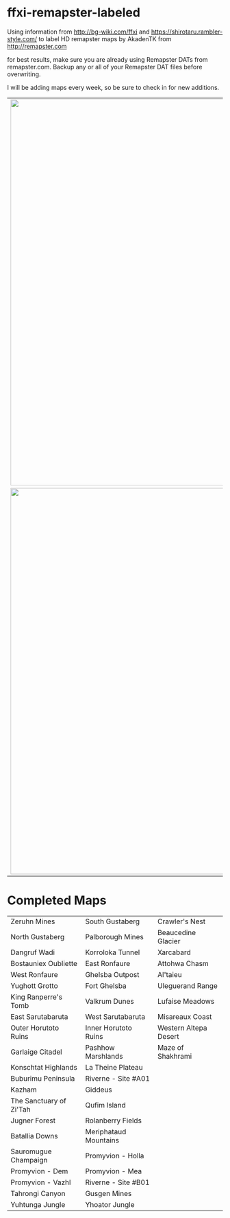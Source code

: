 # ffxi-remapster-labeled
Using information from http://bg-wiki.com/ffxi and https://shirotaru.rambler-style.com/ to label HD remapster maps by AkadenTK from http://remapster.com

for best results, make sure you are already using Remapster DATs from remapster.com. 
Backup any or all of your Remapster DAT files before overwriting.
<p>
I will be adding maps every week, so be sure to check in for new additions.
</p>

<table>
<tr>
<td>
<img src="preview1.png" width="900"/>
</td>
</tr><tr>
<td>
<img src="preview2.png" width="900"/>
</td>
</tr>
</table>




<h1> Completed Maps </h1>
<table>
  <tr>
  <td>
    Zeruhn Mines
  </td>
  <td>
     South Gustaberg
  </td>
  <td>
     Crawler's Nest
  </td>
  </tr>
  
  
  <tr>
  <td>
    North Gustaberg
  </td>
  <td>
    Palborough Mines
  </td>
  <td>
     Beaucedine Glacier
  </td>
  </tr>
  
  
  <tr>
  <td>
    Dangruf Wadi
  </td>
  <td>
    Korroloka Tunnel
  </td>
  <td>
     Xarcabard
  </td>
  </tr>
  
  
  <tr>
  <td>
    Bostauniex Oubliette
  </td>
  <td>
    East Ronfaure
  </td>
  <td>
     Attohwa Chasm
  </td>
  </tr>
  
  
  <tr>
  <td>
    West Ronfaure
  </td>
  <td>
    Ghelsba Outpost
  </td>
   <td>
    Al'taieu
  </td>
  </tr>
  
  
  <tr>
  <td>
    Yughott Grotto
  </td>
  <td>
    Fort Ghelsba
  </td>
   <td>
    Uleguerand Range
  </td>
  </tr>
  
  
  <tr>
  <td>
    King Ranperre's Tomb
  </td>
  <td>
    Valkrum Dunes
  </td>
   <td>
    Lufaise Meadows
  </td>
  </tr>
  
  
  <tr>
  <td>
    East Sarutabaruta
  </td>
  <td>
    West Sarutabaruta
  </td>
   <td>
    Misareaux Coast
  </td>
  </tr>
  
  
  <tr>
  <td>
    Outer Horutoto Ruins
  </td>
  <td>
    Inner Horutoto Ruins
  </td>
   <td>
    Western Altepa Desert
  </td>
  </tr>
  
  
  <tr>
  <td>
    Garlaige Citadel
  </td>
  <td>
    Pashhow Marshlands
  </td>
   <td>
    Maze of Shakhrami
  </td>
  </tr>
  
  
  <tr>
  <td>
    Konschtat Highlands
  </td>
  <td>
    La Theine Plateau
  </td>
   <td>
 
  </td>
  </tr>
  
  
  <tr>
  <td>
    Buburimu Peninsula
  </td>
  <td>
    Riverne - Site #A01
  </td>
   <td>
 
  </td>
  </tr>
  
  
  <tr>
  <td>
    Kazham
  </td>
  <td>
    Giddeus
  </td>
   <td>
 
  </td>
  </tr>
  
  
  <tr>
  <td>
    The Sanctuary of Zi'Tah
  </td>
  <td>
    Qufim Island
  </td>
   <td>
 
  </td>
  </tr>
  
  
  <tr>
  <td>
    Jugner Forest
  </td>
  <td>
    Rolanberry Fields
  </td>
   <td>
 
  </td>
  </tr>
  
  
  <tr>
  <td>
    Batallia Downs
  </td>
  <td>
    Meriphataud Mountains
  </td>
   <td>
 
  </td>
  </tr>
  
  
  <tr>
  <td>
    Sauromugue Champaign
  </td>
  <td>
    Promyvion - Holla
  </td>
   <td>
 
  </td>
  </tr>
  
  
  <tr>
  <td>
    Promyvion - Dem
  </td>
  <td>
    Promyvion - Mea
  </td>
   <td>
 
  </td>
  </tr>
  
  
  <tr>
  <td>
    Promyvion - Vazhl
  </td>
  <td>
    Riverne - Site #B01
  </td>
   <td>
 
  </td>
  </tr>
  
  
  <tr>
  <td>
    Tahrongi Canyon
  </td>
  <td>
    Gusgen Mines
  </td>
   <td>
 
  </td>
  </tr>
  
  
  <tr>
  <td>
    Yuhtunga Jungle
  </td>
  <td>
    Yhoator Jungle
  </td>
   <td>
 
  </td>
  </tr>
  


</table>
